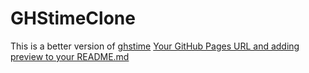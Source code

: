# GHStimeClone
This is a better version of [ghstime](https://ghstime.com)
[Your GitHub Pages URL and adding preview to your README.md](/index.html)
